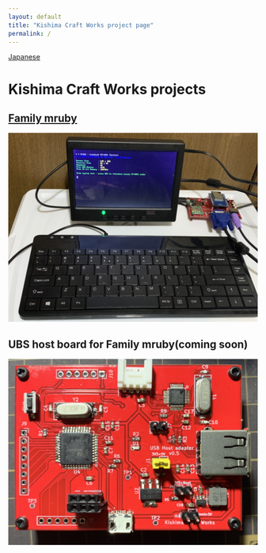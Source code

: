 ```yaml
---
layout: default
title: "Kishima Craft Works project page"
permalink: /
---
```

[Japanese](https://kishima.github.io/jp/)

# Kishima Craft Works projects

## [Family mruby](https://kishima.github.io/family_mruby)

<img src="/images/demo2.jpg" alt="Family mruby demo">

## UBS host board for Family mruby(coming soon)

<img src="/images/USB-HOST.jpg" alt="USB host board v0.5">

